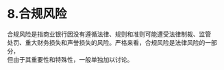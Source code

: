 # 8.合规风险

合规风险是指商业银行因没有遵循法律、规则和准则可能遭受法律制裁、监管<br />
    处罚、重大财务损失和声誉损失的风险。严格来看，合规风险是法律风险的一部分，<br />
  但由于其重要性和特殊性，一般单独加以讨论。